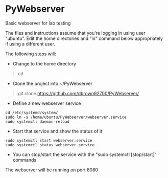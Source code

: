 # PyWebserver
Basic webserver for lab testing

The files and instructions assume that you're logging in using user "ubuntu".  Edit the home directories and "ln" command below appropriately if using a different user.

The following steps will:
- Change to the home directory
> cd
- Clone the project into ~/PyWebserver
> git clone https://github.com/dbrown92700/PyWebserver/
- Define a new webserver service
~~~
cd /etc/systemd/system/
sudo ln -s /home/ubuntu/PyWebserver/webserver.service
sudo systemctl daemon-reload
~~~
- Start that service and show the status of it
~~~
sudo systemctl start webserver.service
sudo systemctl status webserver.service
~~~
- You can stop/start the service with the "sudo systemctl [stop/start]" commands

The webserver will be running on port 8080

